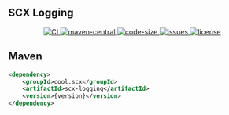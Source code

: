 ## SCX Logging
<p align="center">
    <a target="_blank" href="https://github.com/scx567888/scx-logging/actions/workflows/ci.yml">
        <img src="https://github.com/scx567888/scx-logging/actions/workflows/ci.yml/badge.svg" alt="CI"/>
    </a>
    <a target="_blank" href="https://search.maven.org/artifact/cool.scx/scx-logging">
        <img src="https://img.shields.io/maven-central/v/cool.scx/scx-logging?color=ff69b4" alt="maven-central"/>
    </a>
    <a target="_blank" href="https://github.com/scx567888/scx-logging">
        <img src="https://img.shields.io/github/languages/code-size/scx567888/scx-logging?color=orange" alt="code-size"/>
    </a>
    <a target="_blank" href="https://github.com/scx567888/scx-logging/issues">
        <img src="https://img.shields.io/github/issues/scx567888/scx-logging" alt="issues"/>
    </a>
    <a target="_blank" href="https://github.com/scx567888/scx-logging/blob/master/LICENSE">
        <img src="https://img.shields.io/github/license/scx567888/scx-logging" alt="license"/>
    </a>
</p>

## Maven

``` xml
<dependency>
    <groupId>cool.scx</groupId>
    <artifactId>scx-logging</artifactId>
    <version>{version}</version>
</dependency>
```